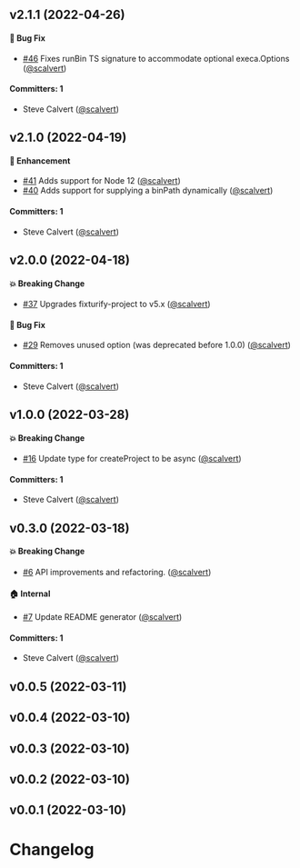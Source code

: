 




## v2.1.1 (2022-04-26)

#### :bug: Bug Fix
* [#46](https://github.com/scalvert/bin-tester/pull/46) Fixes runBin TS signature to accommodate optional execa.Options ([@scalvert](https://github.com/scalvert))

#### Committers: 1
- Steve Calvert ([@scalvert](https://github.com/scalvert))


## v2.1.0 (2022-04-19)

#### :rocket: Enhancement
* [#41](https://github.com/scalvert/bin-tester/pull/41) Adds support for Node 12 ([@scalvert](https://github.com/scalvert))
* [#40](https://github.com/scalvert/bin-tester/pull/40) Adds support for supplying a binPath dynamically ([@scalvert](https://github.com/scalvert))

#### Committers: 1
- Steve Calvert ([@scalvert](https://github.com/scalvert))


## v2.0.0 (2022-04-18)

#### :boom: Breaking Change
* [#37](https://github.com/scalvert/bin-tester/pull/37) Upgrades fixturify-project to v5.x ([@scalvert](https://github.com/scalvert))

#### :bug: Bug Fix
* [#29](https://github.com/scalvert/bin-tester/pull/29) Removes unused option (was deprecated before 1.0.0) ([@scalvert](https://github.com/scalvert))

#### Committers: 1
- Steve Calvert ([@scalvert](https://github.com/scalvert))


## v1.0.0 (2022-03-28)

#### :boom: Breaking Change
* [#16](https://github.com/scalvert/bin-tester/pull/16) Update type for createProject to be async ([@scalvert](https://github.com/scalvert))

#### Committers: 1
- Steve Calvert ([@scalvert](https://github.com/scalvert))


## v0.3.0 (2022-03-18)

#### :boom: Breaking Change
* [#6](https://github.com/scalvert/bin-tester/pull/6) API improvements and refactoring. ([@scalvert](https://github.com/scalvert))

#### :house: Internal
* [#7](https://github.com/scalvert/bin-tester/pull/7) Update README generator ([@scalvert](https://github.com/scalvert))

#### Committers: 1
- Steve Calvert ([@scalvert](https://github.com/scalvert))


## v0.0.5 (2022-03-11)


## v0.0.4 (2022-03-10)


## v0.0.3 (2022-03-10)


## v0.0.2 (2022-03-10)


## v0.0.1 (2022-03-10)


# Changelog
